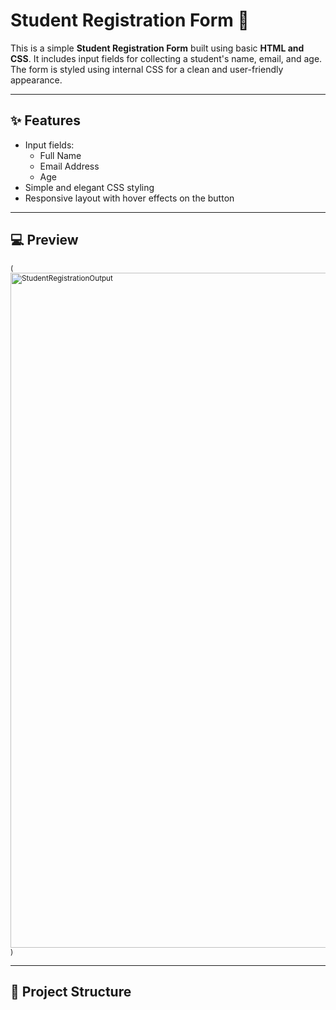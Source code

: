 # Student Registration Form 📝

This is a simple **Student Registration Form** built using basic **HTML and CSS**. It includes input fields for collecting a student's name, email, and age. The form is styled using internal CSS for a clean and user-friendly appearance.

---

## ✨ Features

- Input fields:
  - Full Name
  - Email Address
  - Age
- Simple and elegant CSS styling
- Responsive layout with hover effects on the button

---

## 💻 Preview
 
<sub>(<img width="1920" height="1080" alt="StudentRegistrationOutput" src="https://github.com/user-attachments/assets/a8bbfe5d-30fe-4ab7-b9d8-b8634c0bf094" />
)</sub>

---

## 📂 Project Structure

